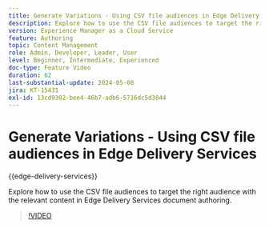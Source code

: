 ```yaml
---
title: Generate Variations - Using CSV file audiences in Edge Delivery Services
description: Explore how to use the CSV file audiences to target the right audience with the relevant content in Edge Delivery Services document authoring.
version: Experience Manager as a Cloud Service
feature: Authoring
topic: Content Management
role: Admin, Developer, Leader, User
level: Beginner, Intermediate, Experienced
doc-type: Feature Video
duration: 62
last-substantial-update: 2024-05-08
jira: KT-15431
exl-id: 13cd9302-bee4-46b7-adb6-5716dc5d3844
---
```

# Generate Variations - Using CSV file audiences in Edge Delivery Services

{{edge-delivery-services}}

Explore how to use the CSV file audiences to target the right audience with the relevant content in Edge Delivery Services document authoring.

>[!VIDEO](https://video.tv.adobe.com/v/3428793/?learn=on)
